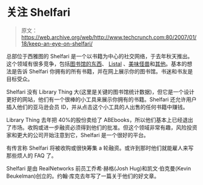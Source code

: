 # 关注 Shelfari

> 原文：<https://web.archive.org/web/http://www.techcrunch.com:80/2007/01/18/keep-an-eye-on-shelfari/>

总部位于西雅图的 Shelfari 是一个以书籍为中心的社交网络，于去年秋天推出。这个领域有很多竞争，包括[图书馆的东西](https://web.archive.org/web/20220816003757/http://www.beta.techcrunch.com/2005/11/09/tag-your-books-with-library-stuff/)、 [Listal](https://web.archive.org/web/20220816003757/http://www.beta.techcrunch.com/tag/listal) 、[美味怪兽](https://web.archive.org/web/20220816003757/http://www.delicious-monster.com/)和[其他](https://web.archive.org/web/20220816003757/http://runningwithfoxes.com/2006/10/19/social-sites-for-book-worms/)。基本的想法是告诉 Shelfari 你拥有的所有书籍，并在网上展示你的图书馆。书迷和书友是目标受众。

Shelfari 没有 Library Thing 大(这里是关键的图书馆统计数据)，但它是一个设计更好的网站，他们有一个很棒的小工具来展示你拥有的书籍。Shelfari 还允许用户插入他们的亚马逊会员 ID，并从点击这个小工具的人出售的任何书籍中赚钱。

Library Thing 去年把 40%的股份卖给了 ABEbooks，所以他们基本上已经退出了市场。收购或进一步融资必须得到他们的批准。但这个领域非常有趣，风险投资家和更大的公司开始注意到它，Shelfari 是一个很好的平台。

有传言称 Shelfari 将被收购或很快筹集 a 轮融资。或许到那时他们就能雇人来写那些烦人的 FAQ 了。

Shelfari 是由 RealNetworks 前员工乔希·赫格(Josh Hug)和凯文·伯克曼(Kevin Beukelman)创立的。约翰·库克去年写了一篇关于他们的好文章。